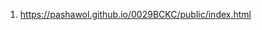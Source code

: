 <!-- https://github.com/luckyone1221/0088BCKC -->

1. <https://pashawol.github.io/0029BCKC/public/index.html>